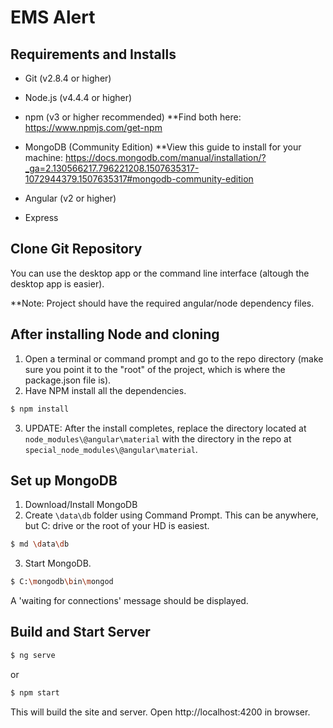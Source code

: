 # EMS Alert


## Requirements and Installs
- Git (v2.8.4 or higher)

- Node.js (v4.4.4 or higher) 
- npm (v3 or higher recommended)
**Find both here: https://www.npmjs.com/get-npm

- MongoDB (Community Edition)
**View this guide to install for your machine: https://docs.mongodb.com/manual/installation/?_ga=2.130566217.796221208.1507635317-1072944379.1507635317#mongodb-community-edition

- Angular (v2 or higher)
- Express

## Clone Git Repository
You can use the desktop app or the command line interface (altough the desktop app is easier). 

**Note: Project should have the required angular/node dependency files. 


## After installing Node and cloning
1. Open a terminal or command prompt and go to the repo directory (make sure you point it to the "root" of the project, which is where the package.json file is).
2. Have NPM install all the dependencies.
```bash
$ npm install
```
3. UPDATE: After the install completes, replace the directory located at `node_modules\@angular\material` with the directory in the repo at `special_node_modules\@angular\material`.


## Set up MongoDB
1. Download/Install MongoDB
2. Create `\data\db` folder using Command Prompt.  This can be anywhere, but C: drive or the root of your HD is easiest.
```bash
$ md \data\db
```
3. Start MongoDB.
```bash
$ C:\mongodb\bin\mongod
```
A 'waiting for connections' message should be displayed.


## Build and Start Server
```bash
$ ng serve
```
or
```bash
$ npm start
```
This will build the site and server. Open http://localhost:4200 in browser.
